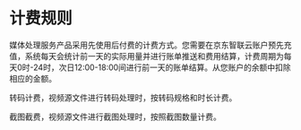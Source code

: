 # 计费规则

媒体处理服务产品采用先使用后付费的计费方式。您需要在京东智联云账户预先充值，系统每天会统计前一天的实际用量并进行账单推送和费用结算，计费周期为每天0时-24时，次日12:00-18:00间进行前一天的账单结算。从您账户的余额中扣除相应的金额。 

转码计费，视频源文件进行转码处理时，按转码规格和时长计费。

截图截费，视频源文件进行截图处理时，按照截图数量计费。
